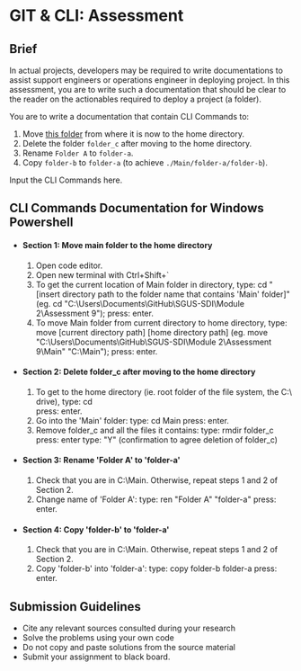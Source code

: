 # GIT & CLI: Assessment

## Brief

In actual projects, developers may be required to write documentations to assist support engineers or operations engineer in deploying project. In this assessment, you are to write such a documentation that should be clear to the reader on the actionables required to deploy a project (a folder).

You are to write a documentation that contain CLI Commands to:
1. Move [this folder](./Main) from where it is now to the home directory.
1. Delete the folder `folder_c` after moving to the home directory.
1. Rename `Folder A` to `folder-a`.
1. Copy `folder-b` to `folder-a` (to achieve `./Main/folder-a/folder-b`).

Input the CLI Commands here.

## CLI Commands Documentation for Windows Powershell
- #### Section 1: Move main folder to the home directory
    1. Open code editor.
    2. Open new terminal with Ctrl+Shift+`
    3. To get the current location of Main folder in directory,
            type: cd "[insert directory path to the folder name that contains 'Main' folder]"
                  (eg. cd "C:\Users\Documents\GitHub\SGUS-SDI\Module 2\Assessment 9");
            press: enter.
    4. To move Main folder from current directory to home directory,
            type: move [current directory path] [home directory path]
                  (eg. move "C:\Users\Documents\GitHub\SGUS-SDI\Module 2\Assessment 9\Main" "C:\Main");
            press: enter.

- #### Section 2: Delete folder_c after moving to the home directory
    1. To get to the home directory (ie. root folder of the file system, the C:\ drive),
            type: cd\
            press: enter.
    2. Go into the 'Main' folder:
            type: cd Main
            press: enter.
    3. Remove folder_c and all the files it contains:
            type: rmdir folder_c
            press: enter
            type: "Y" (confirmation to agree deletion of folder_c)

- #### Section 3: Rename 'Folder A' to 'folder-a'
    1. Check that you are in C:\Main. Otherwise, repeat steps 1 and 2 of Section 2.
    2. Change name of 'Folder A':
            type: ren "Folder A" "folder-a"
            press: enter.
    

- #### Section 4: Copy 'folder-b' to 'folder-a'
    1. Check that you are in C:\Main. Otherwise, repeat steps 1 and 2 of Section 2.
    2. Copy 'folder-b' into 'folder-a':
        type: copy folder-b folder-a
        press: enter.

## Submission Guidelines

- Cite any relevant sources consulted during your research
- Solve the problems using your own code
- Do not copy and paste solutions from the source material
- Submit your assignment to black board.
